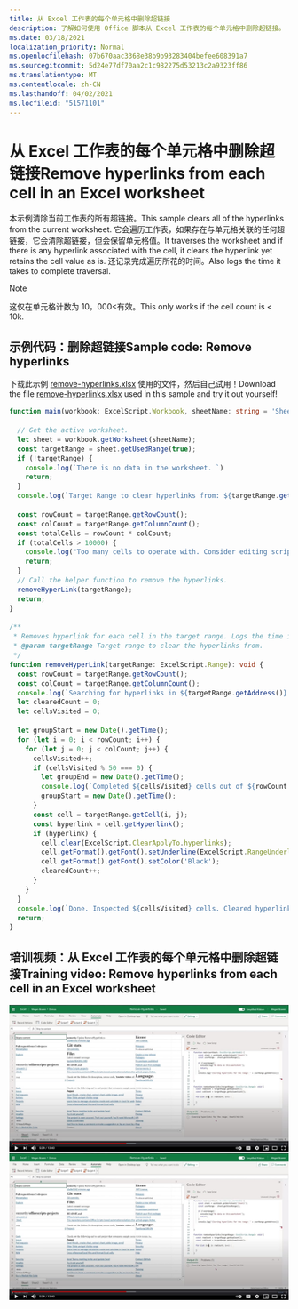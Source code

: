 ```yaml
---
title: 从 Excel 工作表的每个单元格中删除超链接
description: 了解如何使用 Office 脚本从 Excel 工作表的每个单元格中删除超链接。
ms.date: 03/18/2021
localization_priority: Normal
ms.openlocfilehash: 07b670aac3368e38b9b93283404befee608391a7
ms.sourcegitcommit: 5d24e77df70aa2c1c982275d53213c2a9323ff86
ms.translationtype: MT
ms.contentlocale: zh-CN
ms.lasthandoff: 04/02/2021
ms.locfileid: "51571101"
---
```

# <a name="remove-hyperlinks-from-each-cell-in-an-excel-worksheet"></a><span data-ttu-id="f8036-103">从 Excel 工作表的每个单元格中删除超链接</span><span class="sxs-lookup"><span data-stu-id="f8036-103">Remove hyperlinks from each cell in an Excel worksheet</span></span>

 <span data-ttu-id="f8036-104">本示例清除当前工作表的所有超链接。</span><span class="sxs-lookup"><span data-stu-id="f8036-104">This sample clears all of the hyperlinks from the current worksheet.</span></span> <span data-ttu-id="f8036-105">它会遍历工作表，如果存在与单元格关联的任何超链接，它会清除超链接，但会保留单元格值。</span><span class="sxs-lookup"><span data-stu-id="f8036-105">It traverses the worksheet and if there is any hyperlink associated with the cell, it clears the hyperlink yet retains the cell value as is.</span></span> <span data-ttu-id="f8036-106">还记录完成遍历所花的时间。</span><span class="sxs-lookup"><span data-stu-id="f8036-106">Also logs the time it takes to complete traversal.</span></span>

> [!NOTE]
> <span data-ttu-id="f8036-107">这仅在单元格计数为 10，000<有效。</span><span class="sxs-lookup"><span data-stu-id="f8036-107">This only works if the cell count is < 10k.</span></span>

## <a name="sample-code-remove-hyperlinks"></a><span data-ttu-id="f8036-108">示例代码：删除超链接</span><span class="sxs-lookup"><span data-stu-id="f8036-108">Sample code: Remove hyperlinks</span></span>

<span data-ttu-id="f8036-109">下载此示例 <a href="remove-hyperlinks.xlsx">remove-hyperlinks.xlsx</a> 使用的文件，然后自己试用！</span><span class="sxs-lookup"><span data-stu-id="f8036-109">Download the file <a href="remove-hyperlinks.xlsx">remove-hyperlinks.xlsx</a> used in this sample and try it out yourself!</span></span>

```TypeScript
function main(workbook: ExcelScript.Workbook, sheetName: string = 'Sheet1') {

  // Get the active worksheet. 
  let sheet = workbook.getWorksheet(sheetName);
  const targetRange = sheet.getUsedRange(true);
  if (!targetRange) {
    console.log(`There is no data in the worksheet. `)
    return;
  }
  console.log(`Target Range to clear hyperlinks from: ${targetRange.getAddress()}`);

  const rowCount = targetRange.getRowCount();
  const colCount = targetRange.getColumnCount();
  const totalCells = rowCount * colCount;
  if (totalCells > 10000) {
    console.log("Too many cells to operate with. Consider editing script to use selected range and then remove hyperlinks in batches. " + targetRange.getAddress());
    return;
  }
  // Call the helper function to remove the hyperlinks. 
  removeHyperLink(targetRange);
  return;
}

/**
 * Removes hyperlink for each cell in the target range. Logs the time it takes to complete traversal.
 * @param targetRange Target range to clear the hyperlinks from.
 */
function removeHyperLink(targetRange: ExcelScript.Range): void {
  const rowCount = targetRange.getRowCount();
  const colCount = targetRange.getColumnCount();
  console.log(`Searching for hyperlinks in ${targetRange.getAddress()} which contains ${(rowCount * colCount)} cells`);
  let clearedCount = 0;
  let cellsVisited = 0;

  let groupStart = new Date().getTime();
  for (let i = 0; i < rowCount; i++) {
    for (let j = 0; j < colCount; j++) {
      cellsVisited++;
      if (cellsVisited % 50 === 0) {
        let groupEnd = new Date().getTime();
        console.log(`Completed ${cellsVisited} cells out of ${rowCount * colCount}. This group took: ${(groupEnd - groupStart) / 1000} seconds to complete.`);
        groupStart = new Date().getTime();
      }
      const cell = targetRange.getCell(i, j);
      const hyperlink = cell.getHyperlink();
      if (hyperlink) {
        cell.clear(ExcelScript.ClearApplyTo.hyperlinks);
        cell.getFormat().getFont().setUnderline(ExcelScript.RangeUnderlineStyle.none);
        cell.getFormat().getFont().setColor('Black');
        clearedCount++;
      }
    }
  }
  console.log(`Done. Inspected ${cellsVisited} cells. Cleared hyperlinks in: ${clearedCount} cells`);
  return;
}
```

## <a name="training-video-remove-hyperlinks-from-each-cell-in-an-excel-worksheet"></a><span data-ttu-id="f8036-110">培训视频：从 Excel 工作表的每个单元格中删除超链接</span><span class="sxs-lookup"><span data-stu-id="f8036-110">Training video: Remove hyperlinks from each cell in an Excel worksheet</span></span>

<span data-ttu-id="f8036-111">[![观看分步视频，了解如何从 Excel 工作表的每个单元格中删除超链接](../../images/hyperlinks-vid.jpg)](https://youtu.be/v20fdinxpHU "如何从 Excel 工作表的每个单元格中删除超链接的分步视频")</span><span class="sxs-lookup"><span data-stu-id="f8036-111">[![Watch step-by-step video on how to remove hyperlinks from each cell in an Excel worksheet](../../images/hyperlinks-vid.jpg)](https://youtu.be/v20fdinxpHU "Step-by-step video on how to remove hyperlinks from each cell in an Excel worksheet")</span></span>
